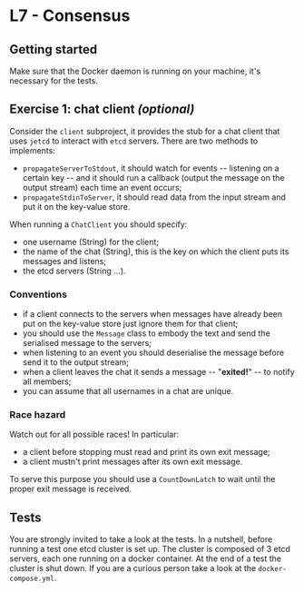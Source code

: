 # L7 - Consensus

## Getting started

Make sure that the Docker daemon is running on your machine, it's necessary for the tests.

## Exercise 1: chat client _(optional)_

Consider the `client` subproject, it provides the stub for a chat client that uses `jetcd` to interact with `etcd` servers.
There are two methods to implements:
- `propagateServerToStdout`, it should watch for events -- listening on a certain key -- and it should run a callback (output the message on the output stream) each time an event occurs;
- `propagateStdinToServer`, it should read data from the input stream and put it on the key-value store.

When running a `ChatClient` you should specify:
- one username (String) for the client;
- the name of the chat (String), this is the key on which the client puts its messages and listens;
- the etcd servers (String ...).

### Conventions

- if a client connects to the servers when messages have already been put on the key-value store just ignore them for that client;
- you should use the `Message` class to embody the text and send the serialised message to the servers;
- when listening to an event you should deserialise the message before send it to the output stream;
- when a client leaves the chat it sends a message -- "__exited!__" -- to notify all members;
- you can assume that all usernames in a chat are unique.

### Race hazard

Watch out for all possible races! In particular:
- a client before stopping must read and print its own exit message;
- a client mustn't print messages after its own exit message.

To serve this purpose you should use a `CountDownLatch` to wait until the proper exit message is received.

## Tests

You are strongly invited to take a look at the tests.
In a nutshell, before running a test one etcd cluster is set up.
The cluster is composed of 3 etcd servers, each one running on a docker container.
At the end of a test the cluster is shut down.
If you are a curious person take a look at the `docker-compose.yml`.